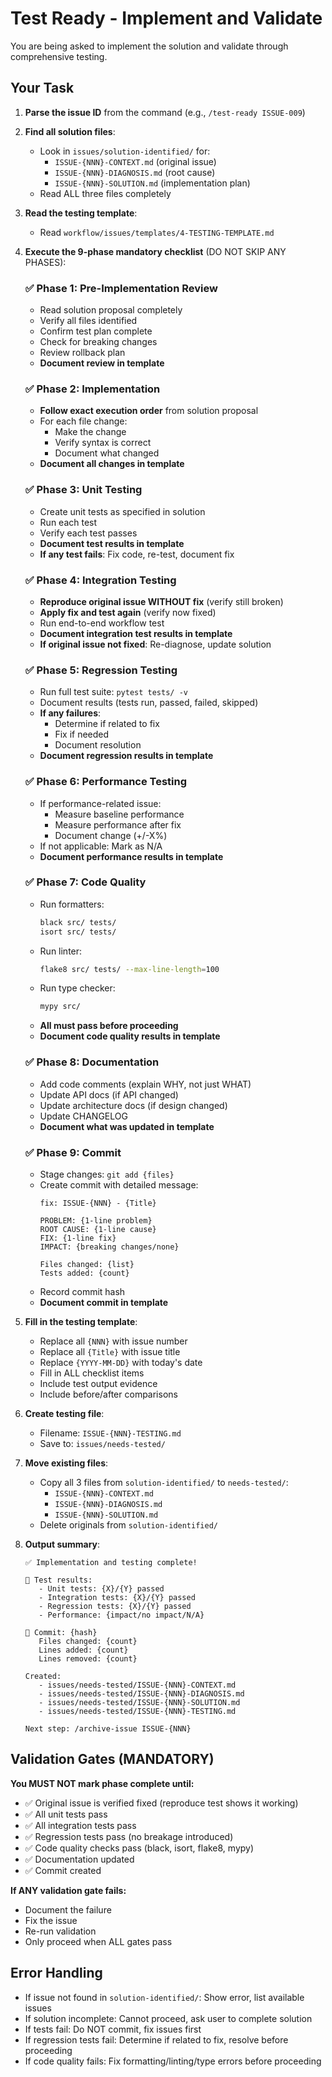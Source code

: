 # Test Ready - Implement and Validate

You are being asked to implement the solution and validate through comprehensive testing.

## Your Task

1. **Parse the issue ID** from the command (e.g., `/test-ready ISSUE-009`)

2. **Find all solution files**:
   - Look in `issues/solution-identified/` for:
     - `ISSUE-{NNN}-CONTEXT.md` (original issue)
     - `ISSUE-{NNN}-DIAGNOSIS.md` (root cause)
     - `ISSUE-{NNN}-SOLUTION.md` (implementation plan)
   - Read ALL three files completely

3. **Read the testing template**:
   - Read `workflow/issues/templates/4-TESTING-TEMPLATE.md`

4. **Execute the 9-phase mandatory checklist** (DO NOT SKIP ANY PHASES):

   ### ✅ Phase 1: Pre-Implementation Review
   - Read solution proposal completely
   - Verify all files identified
   - Confirm test plan complete
   - Check for breaking changes
   - Review rollback plan
   - **Document review in template**

   ### ✅ Phase 2: Implementation
   - **Follow exact execution order** from solution proposal
   - For each file change:
     - Make the change
     - Verify syntax is correct
     - Document what changed
   - **Document all changes in template**

   ### ✅ Phase 3: Unit Testing
   - Create unit tests as specified in solution
   - Run each test
   - Verify each test passes
   - **Document test results in template**
   - **If any test fails**: Fix code, re-test, document fix

   ### ✅ Phase 4: Integration Testing
   - **Reproduce original issue WITHOUT fix** (verify still broken)
   - **Apply fix and test again** (verify now fixed)
   - Run end-to-end workflow test
   - **Document integration test results in template**
   - **If original issue not fixed**: Re-diagnose, update solution

   ### ✅ Phase 5: Regression Testing
   - Run full test suite: `pytest tests/ -v`
   - Document results (tests run, passed, failed, skipped)
   - **If any failures**:
     - Determine if related to fix
     - Fix if needed
     - Document resolution
   - **Document regression results in template**

   ### ✅ Phase 6: Performance Testing
   - If performance-related issue:
     - Measure baseline performance
     - Measure performance after fix
     - Document change (+/-X%)
   - If not applicable: Mark as N/A
   - **Document performance results in template**

   ### ✅ Phase 7: Code Quality
   - Run formatters:
     ```bash
     black src/ tests/
     isort src/ tests/
     ```
   - Run linter:
     ```bash
     flake8 src/ tests/ --max-line-length=100
     ```
   - Run type checker:
     ```bash
     mypy src/
     ```
   - **All must pass before proceeding**
   - **Document code quality results in template**

   ### ✅ Phase 8: Documentation
   - Add code comments (explain WHY, not just WHAT)
   - Update API docs (if API changed)
   - Update architecture docs (if design changed)
   - Update CHANGELOG
   - **Document what was updated in template**

   ### ✅ Phase 9: Commit
   - Stage changes: `git add {files}`
   - Create commit with detailed message:
     ```
     fix: ISSUE-{NNN} - {Title}

     PROBLEM: {1-line problem}
     ROOT CAUSE: {1-line cause}
     FIX: {1-line fix}
     IMPACT: {breaking changes/none}

     Files changed: {list}
     Tests added: {count}
     ```
   - Record commit hash
   - **Document commit in template**

5. **Fill in the testing template**:
   - Replace all `{NNN}` with issue number
   - Replace all `{Title}` with issue title
   - Replace `{YYYY-MM-DD}` with today's date
   - Fill in ALL checklist items
   - Include test output evidence
   - Include before/after comparisons

6. **Create testing file**:
   - Filename: `ISSUE-{NNN}-TESTING.md`
   - Save to: `issues/needs-tested/`

7. **Move existing files**:
   - Copy all 3 files from `solution-identified/` to `needs-tested/`:
     - `ISSUE-{NNN}-CONTEXT.md`
     - `ISSUE-{NNN}-DIAGNOSIS.md`
     - `ISSUE-{NNN}-SOLUTION.md`
   - Delete originals from `solution-identified/`

8. **Output summary**:
   ```
   ✅ Implementation and testing complete!

   🧪 Test results:
      - Unit tests: {X}/{Y} passed
      - Integration tests: {X}/{Y} passed
      - Regression tests: {X}/{Y} passed
      - Performance: {impact/no impact/N/A}

   📝 Commit: {hash}
      Files changed: {count}
      Lines added: {count}
      Lines removed: {count}

   Created:
      - issues/needs-tested/ISSUE-{NNN}-CONTEXT.md
      - issues/needs-tested/ISSUE-{NNN}-DIAGNOSIS.md
      - issues/needs-tested/ISSUE-{NNN}-SOLUTION.md
      - issues/needs-tested/ISSUE-{NNN}-TESTING.md

   Next step: /archive-issue ISSUE-{NNN}
   ```

## Validation Gates (MANDATORY)

**You MUST NOT mark phase complete until:**
- ✅ Original issue is verified fixed (reproduce test shows it working)
- ✅ All unit tests pass
- ✅ All integration tests pass
- ✅ Regression tests pass (no breakage introduced)
- ✅ Code quality checks pass (black, isort, flake8, mypy)
- ✅ Documentation updated
- ✅ Commit created

**If ANY validation gate fails:**
- Document the failure
- Fix the issue
- Re-run validation
- Only proceed when ALL gates pass

## Error Handling

- If issue not found in `solution-identified/`: Show error, list available issues
- If solution incomplete: Cannot proceed, ask user to complete solution
- If tests fail: Do NOT commit, fix issues first
- If regression tests fail: Determine if related to fix, resolve before proceeding
- If code quality fails: Fix formatting/linting/type errors before proceeding
